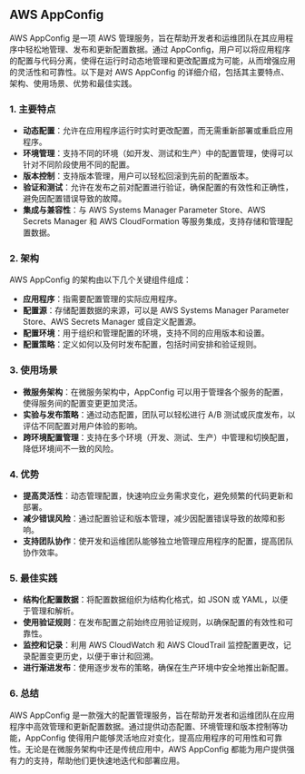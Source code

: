 ## AWS AppConfig

AWS AppConfig 是一项 AWS 管理服务，旨在帮助开发者和运维团队在其应用程序中轻松地管理、发布和更新配置数据。通过 AppConfig，用户可以将应用程序的配置与代码分离，使得在运行时动态地管理和更改配置成为可能，从而增强应用的灵活性和可靠性。以下是对 AWS AppConfig 的详细介绍，包括其主要特点、架构、使用场景、优势和最佳实践。

### 1. **主要特点**
- **动态配置**：允许在应用程序运行时实时更改配置，而无需重新部署或重启应用程序。
- **环境管理**：支持不同的环境（如开发、测试和生产）中的配置管理，使得可以针对不同阶段使用不同的配置。
- **版本控制**：支持版本管理，用户可以轻松回滚到先前的配置版本。
- **验证和测试**：允许在发布之前对配置进行验证，确保配置的有效性和正确性，避免因配置错误导致的故障。
- **集成与兼容性**：与 AWS Systems Manager Parameter Store、AWS Secrets Manager 和 AWS CloudFormation 等服务集成，支持存储和管理配置数据。

### 2. **架构**
AWS AppConfig 的架构由以下几个关键组件组成：
- **应用程序**：指需要配置管理的实际应用程序。
- **配置源**：存储配置数据的来源，可以是 AWS Systems Manager Parameter Store、AWS Secrets Manager 或自定义配置源。
- **配置环境**：用于组织和管理配置的环境，支持不同的应用版本和设置。
- **配置策略**：定义如何以及何时发布配置，包括时间安排和验证规则。

### 3. **使用场景**
- **微服务架构**：在微服务架构中，AppConfig 可以用于管理各个服务的配置，使得服务间的配置变更更加灵活。
- **实验与发布策略**：通过动态配置，团队可以轻松进行 A/B 测试或灰度发布，以评估不同配置对用户体验的影响。
- **跨环境配置管理**：支持在多个环境（开发、测试、生产）中管理和切换配置，降低环境间不一致的风险。

### 4. **优势**
- **提高灵活性**：动态管理配置，快速响应业务需求变化，避免频繁的代码更新和部署。
- **减少错误风险**：通过配置验证和版本管理，减少因配置错误导致的故障和影响。
- **支持团队协作**：使开发和运维团队能够独立地管理应用程序的配置，提高团队协作效率。

### 5. **最佳实践**
- **结构化配置数据**：将配置数据组织为结构化格式，如 JSON 或 YAML，以便于管理和解析。
- **使用验证规则**：在发布配置之前始终应用验证规则，以确保配置的有效性和可靠性。
- **监控和记录**：利用 AWS CloudWatch 和 AWS CloudTrail 监控配置更改，记录配置变更历史，以便于审计和回溯。
- **进行渐进发布**：使用逐步发布的策略，确保在生产环境中安全地推出新配置。

### 6. **总结**
AWS AppConfig 是一款强大的配置管理服务，旨在帮助开发者和运维团队在应用程序中高效管理和更新配置数据。通过提供动态配置、环境管理和版本控制等功能，AppConfig 使得用户能够灵活地应对变化，提高应用程序的可用性和可靠性。无论是在微服务架构中还是传统应用中，AWS AppConfig 都能为用户提供强有力的支持，帮助他们更快速地迭代和部署应用。